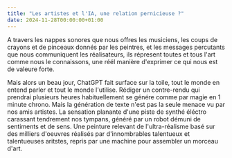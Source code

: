 ```yaml
--- 
title: "Les artistes et l'IA, une relation pernicieuse ?"
date: 2024-11-28T00:00:00+01:00
---
```


A travers les nappes sonores que nous offres les musiciens, les coups de crayons et de pinceaux donnés par les peintres, et les messages percutants que nous communiquent les réalisateurs, ils répresent toutes et tous l'art comme nous le connaissons, une réél manière d'exprimer ce qui nous est de valeure forte. 

Mais alors un beau jour, ChatGPT fait surface sur la toile, tout le monde en entend parler et tout le monde l'utilise. Rédiger un contre-rendu qui prendrai plusieurs heures habituellement se génére comme par magie en 1 minute chrono. Mais la génération de texte n'est pas la seule menace vu par nos amis artistes. La sensation planante d'une piste de synthé éléctro carassant tendrement nos tympans, généré par un robot démuni de sentiments et de sens. Une peinture relevant de l'ultra-réalisme basé sur des milliers d'oeuvres réalisés par d'innombrables talentueux et talentueuses aritstes, repris par une machine pour assembler un morceau d'art.


